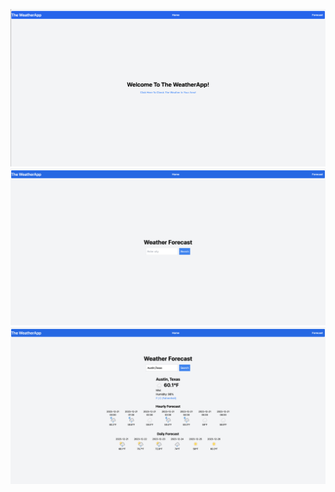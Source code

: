 ![Home Screen](/public/assets/Home.png)
![Search Screen](/public/assets/Search.png)
![Forecast Screen](/public/assets/Forecastresults.png)
